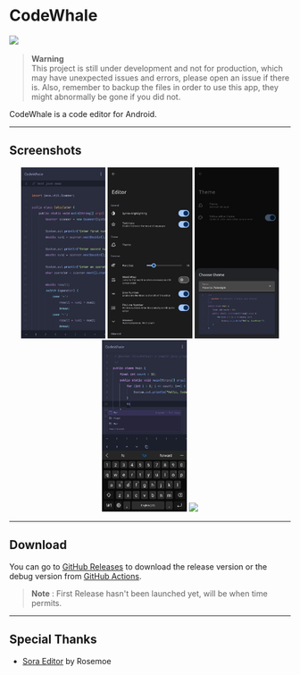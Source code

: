 # CodeWhale

<img src="http://forthebadge.com/images/badges/built-for-android.svg" /><br>

> **Warning** <br>
> This project is still under development and not for production, which may have unexpected issues and errors, please open an issue if there is.
> Also, remember to backup the files in order to use this app, they might abnormally be gone if you did not.

CodeWhale is a code editor for Android.

---

## Screenshots

<div align="center">
<div>
    <img src="/screenshots/screenshot1.jpeg" width="30%" />
    <img src="/screenshots/screenshot2.jpeg" width="30%" />
    <img src="/screenshots/screenshot3.jpeg" width="30%" />
    <img src="/screenshots/screenshot4.jpeg" width="30%" />
    <img src="/screenshots/screenshot5.jpeg" width="30%" />
</div>
</div>

---

## Download

You can go to [GitHub Releases](https://github.com/BlueWhaleYT/CodeWhale/releases) to download the release version or
the debug version from [GitHub Actions](https://github.com/BlueWhaleYT/CodeWhale/actions).

> **Note** : First Release hasn't been launched yet, will be when time permits.

---

## Special Thanks

- [Sora Editor](https://github.com/Rosemoe/sora-editor) by Rosemoe